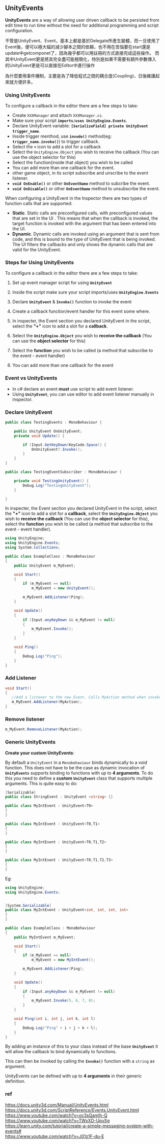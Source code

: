 ## UnityEvents
**UnityEvents** are a way of allowing user driven callback to be persisted from edit time to run time without the need for additional programming and script configuration.


不管是UnityEvent、Event，基本上都是基於Delegate所產生變體，而一旦使用了Event後，便可以極大幅的減少腳本之間的依賴，也不用在苦惱要在start還是update中getcomponet了，因為幾乎都可以用註冊的方式直接完成這些操作。
而其中UnityEvent更是將其完全盡可能極簡化，特別是如果不需要有額外參數傳入的UnityEvevt更是可以直接在Editor中進行操作

為什麼要用事件機制，主要是為了降低程式之間的耦合度(Coupling)，日後維護起來就方便許多。

### Using UnityEvents
To configure a callback in the editor there are a few steps to take:

- Create `XXXManager` and attach `XXXManager.cs`.
- Make sure your script **`imports/uses UnityEngine.Events`**.
- Declare UnityEvent variable: **`[SerializeField] private UnityEvent trigger_name`**.
- Inside trigger menthod, use **`invode()`** method(eg: **`trigger_name.invoke()`**) to trigger callback.
- Select the **`+`** icon to add a slot for a callback
- Select the `UnityEngine.Object` you wish to receive the callback (You can use the object selector for this)
- Select the function(inside that object) you wish to be called
- You can add more than one callback for the event.
- other game object, in its script subscribe and unscribe to the event listener.
- **`void OnEnable()`** or other **`OnEventName`** method to subcribe the event.
- **`void OnDisable()`** or other **`OnEventName`** method to unsubscribe the event.

When configuring a UnityEvent in the Inspector there are two types of function calls that are supported:

- **Static**. Static calls are preconfigured calls, with preconfigured values that are set in the UI
. This means that when the callback is invoked, the target function is invoked with the argument that has been entered into the UI.
- **Dynamic**. Dynamic calls are invoked using an argument that is sent from code, and this is bound to the type of UnityEvent that is being invoked. The UI filters the callbacks and only shows the dynamic calls that are valid for the UnityEvent.
  

### Steps for Using UnityEvents

To configure a callback in the editor there are a few steps to take:

1. Set up event manager script for using **`UnityEvent`** 

2. Inside the script make sure your script imports/uses **`UnityEngine.Events`**

3. Declare **`UnityEvent`** & **`Invoke()`** function to invoke the event

4. Create a callback function/event handler for this event some where.
    
5. In inspecter, the Event section you declared UnityEvent in the script, select the **"+"** icon to add a slot for a **callback**.
    
6. Select the **`UnityEngine.Object`** you wish to **receive the callback** (You can use the **object selector** for this)
    
7. Select the **function** you wish to be called (a method that subscribe to the event - event handler)
    
8. You can add more than one callback for the event


### Event vs UnityEvents
- In c#  declare an event **must** use script to add event listener.
- Using **`UnityEvent`**, you can use editor to add event listener manually in inspector.


### Declare UnityEvent

```cs
public class TestingEvents : MonoBehaviour {

    public UnityEvent OnUnityEvent;
    private void Update() {

        if (Input.GetKeyDown(KeyCode.Space)) {
            OnUnityEvent?.Invoke();
        }
    }
}
```

```cs
public class TestingEventSubscriber : MonoBehaviour {

    private void TestingUnityEvent() {
        Debug.Log("TestingUnityEvent");
    }

}
```

In inspecter, the Event section you declared UnityEvent in the script, select the **"+"** icon to add a slot for a **callback**, select the **`UnityEngine.Object`** you wish to **receive the callback** (You can use the **object selector** for this), select the **function** you wish to be called (a method that subscribe to the event - event handler).

```cs
using UnityEngine;
using UnityEngine.Events;
using System.Collections;

public class ExampleClass : MonoBehaviour
{
    public UnityEvent m_MyEvent;

    void Start()
    {
        if (m_MyEvent == null)
            m_MyEvent = new UnityEvent();

        m_MyEvent.AddListener(Ping);
    }

    void Update()
    {
        if (Input.anyKeyDown && m_MyEvent != null)
        {
            m_MyEvent.Invoke();
        }
    }

    void Ping()
    {
        Debug.Log("Ping");
    }
}
```


### Add Listener
```cs
void Start()
{
   //Add a listener to the new Event. Calls MyAction method when invoked
   m_MyEvent.AddListener(MyAction);
}
```

### Remove listener
```cs
m_MyEvent.RemoveListener(MyAction);
```


### Generic UnityEvents
**Create your custom UnityEvents**:


By default a `UnityEvent` in a `Monobehaviour` binds dynamically to a void function. This does not have to be the case as dynamic invocation of **`UnityEvents`** supports binding to functions with up to **4 arguments**. To do this you need to define a **custom** **`UnityEvent`** class that supports multiple arguments. This is quite easy to do:

```cs
[Serializable]
public class StringEvent : UnityEvent <string> {}
```

```cs
public class MyIntEvent : UnityEvent<T0>
{
}
```
```cs
public class MyIntEvent : UnityEvent<T0,T1>
{
}
```
```cs
public class MyIntEvent : UnityEvent<T0,T1,T2>
{
}
```
```cs
public class MyIntEvent : UnityEvent<T0,T1,T2,T3>
{
}
```

Eg:
```cs
using UnityEngine;
using UnityEngine.Events;


[System.Serializable]
public class MyIntEvent : UnityEvent<int, int, int, int>
{
}

public class ExampleClass : MonoBehaviour
{
    public MyIntEvent m_MyEvent;

    void Start()
    {
        if (m_MyEvent == null)
            m_MyEvent = new MyIntEvent();

        m_MyEvent.AddListener(Ping);
    }

    void Update()
    {
        if (Input.anyKeyDown && m_MyEvent != null)
        {
            m_MyEvent.Invoke(5, 6, 7, 8);
        }
    }

    void Ping(int i, int j, int k, int l)
    {
        Debug.Log("Ping" + i + j + k + l);
    }
}
```

By adding an instance of this to your class instead of the base **`UnityEvent`** it will allow the callback to bind dynamically to  functions.

This can then be invoked by calling the **`Invoke()`** function with a `string` as argument.

UnityEvents can be defined with up to **4 arguments** in their generic definition.


### ref 
https://docs.unity3d.com/Manual/UnityEvents.html \
https://docs.unity3d.com/ScriptReference/Events.UnityEvent.html \
https://www.youtube.com/watch?v=oc3sQamIh-Q \
https://www.youtube.com/watch?v=TWxXD-UpvSg \
https://learn.unity.com/tutorial/create-a-simple-messaging-system-with-events# \
https://www.youtube.com/watch?v=J01z1F-du-E
